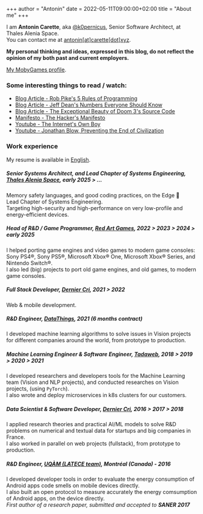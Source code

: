 +++
author = "Antonin"
date = 2022-05-11T09:00:00+02:00
title = "About me"
+++

I am **Antonin Carette**, aka [@k0pernicus](https://github.com/k0pernicus), Senior Software Architect, at Thales Alenia Space.  
You can contact me at [antonin[at]carette[dot]xyz](mailto:antonin@carette.xyz).

**My personal thinking and ideas, expressed in this blog, do not reflect the opinion of my both past and current employers.**

[My MobyGames profile](https://www.mobygames.com/person/1368928/antonin-carette/). 

### Some interesting things to read / watch:

* [Blog Article - Rob Pike's 5 Rules of Programming](https://users.ece.utexas.edu/~adnan/pike.html)
* [Blog Article - Jeff Dean's Numbers Everyone Should Know](http://highscalability.com/numbers-everyone-should-know)
* [Blog Article - The Exceptional Beauty of Doom 3's Source Code](https://kotaku.com/the-exceptional-beauty-of-doom-3s-source-code-5975610)
* [Manifesto - The Hacker's Manifesto](https://www.usc.edu/~douglast/202/lecture23/manifesto.html)
* [Youtube - The Internet's Own Boy](https://www.youtube.com/watch?v=9vz06QO3UkQ)
* [Youtube - Jonathan Blow, Preventing the End of Civilization](https://www.youtube.com/watch?v=ZSRHeXYDLko)

### Work experience

My resume is available in [English](/CARETTE_EN_cv.pdf).

##### Senior Systems Architect, and Lead Chapter of Systems Engineering, **[Thales Alenia Space](https://www.thalesaleniaspace.com)**, _early 2025 > ..._

Memory safety languages, and good coding practices, on the Edge 🚀  
Lead Chapter of Systems Engineering.  
Targeting high-security and high-performance on very low-profile and energy-efficient devices.

##### Head of R&D / Game Programmer, **[Red Art Games](https://www.redartgames.com)**, _2022 > 2023 > 2024 > early 2025_
I helped porting game engines and video games to modern game consoles: Sony PS4®, Sony PS5®, Microsoft Xbox® One, Microsoft Xbox® Series, and Nintendo Switch®.  
I also led (big) projects to port old game engines, and old games, to modern game
consoles.

##### Full Stack Developer, **[Dernier Cri](https://derniercri.io)**, _2021 > 2022_
Web & mobile development.

##### R&D Engineer, **[DataThings](https://datathings.com/)**, _2021 (6 months contract)_
I developed machine learning algorithms to solve issues in Vision projects for different companies around the world, from prototype to production.

##### Machine Learning Engineer & Software Engineer, **[Tadaweb](https://tadaweb.com/)**, _2018 > 2019 > 2020 > 2021_  
I developed researchers and developers tools for the Machine Learning team (Vision and NLP projects), and conducted researches
on Vision projects, (using `PyTorch`).  
I also wrote and deploy microservices in k8s clusters for our customers.

##### Data Scientist & Software Developer, **[Dernier Cri](https://derniercri.io)**, _2016 > 2017 > 2018_
I applied research theories and practical AI/ML models to solve R&D problems on numerical and textual data for startups and big companies in France.  
I also worked in parallel on web projects (fullstack), from prototype to production.

##### R&D Engineer, **[UQÀM (LATECE team)](https://latece.uqam.ca/)**, Montréal (Canada) - _2016_
I developed developer tools in order to evaluate the energy consumption of Android apps code smells on mobile devices directly.  
I also built an open protocol to measure accurately the energy comsumption of Android apps, on the device directly.  
_First author of a research paper, submitted and accepted to **SANER 2017**_
